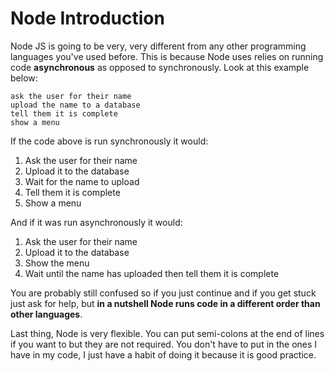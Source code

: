# Node Introduction
Node JS is going to be very, very different from any other programming languages you've used before. This is because Node uses relies on running code **asynchronous** as opposed to synchronously. Look at this example below:

```
ask the user for their name
upload the name to a database
tell them it is complete
show a menu
```

If the code above is run synchronously it would:

1. Ask the user for their name
1. Upload it to the database
1. Wait for the name to upload
1. Tell them it is complete
1. Show a menu

And if it was run asynchronously it would:

1. Ask the user for their name
1. Upload it to the database
1. Show the menu
1. Wait until the name has uploaded then tell them it is complete

You are probably still confused so if you just continue and if you get stuck just ask for help, but **in a nutshell Node runs code in a different order than other languages**.

Last thing, Node is very flexible. You can put semi-colons at the end of lines if you want to but they are not required. You don't have to put in the ones I have in my code, I just have a habit of doing it because it is good practice.
